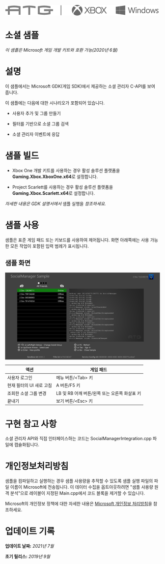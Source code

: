   ![](./media/image1.png)

#   소셜 샘플

*이 샘플은 Microsoft 게임 개발 키트와 호환 가능(2020년 6월)*

# 

# 설명

이 샘플에서는 Microsoft GDK(게임 SDK)에서 제공하는 소셜 관리자 C-API를
보여 줍니다.

이 샘플에는 다음에 대한 시나리오가 포함되어 있습니다.

-   사용자 추가 및 그룹 만들기

-   필터를 기반으로 소셜 그룹 검색

-   소셜 관리자 이벤트에 응답

# 샘플 빌드

-   Xbox One 개발 키트를 사용하는 경우 활성 솔루션 플랫폼을
    **Gaming.Xbox.XboxOne.x64**로 설정합니다.

-   Project Scarlett를 사용하는 경우 활성 솔루션 플랫폼을
    **Gaming.Xbox.Scarlett.x64**로 설정합니다.

*자세한 내용은 GDK 설명서에서* 샘플 실행을 *참조하세요.*

# 샘플 사용

샘플은 표준 게임 패드 또는 키보드를 사용하여 제어됩니다. 화면 아래쪽에는
사용 가능한 모든 작업이 포함된 입력 범례가 표시됩니다.

## 샘플 화면

![Text Description automatically generated](./media/image3.png)

| 액션                        |  게임 패드                              |
|-----------------------------|----------------------------------------|
| 사용자 로그인               |  메뉴 버튼/\<Tab\> 키                   |
| 현재 필터의 UI 새로 고침    |  A 버튼/F5 키                           |
| 조회한 소셜 그룹 변경  |  LB 및 RB 어깨 버튼/왼쪽 또는 오른쪽 화살표 키                              |
| 끝내기                      |  보기 버튼/\<Esc\> 키                   |

# 구현 참고 사항

소셜 관리자 API와 직접 인터페이스하는 코드는
SocialManagerIntegration.cpp 파일에 캡슐화됩니다.

# 개인정보처리방침

샘플을 컴파일하고 실행하는 경우 샘플 사용량을 추적할 수 있도록 샘플 실행
파일의 파일 이름이 Microsoft에 전송됩니다. 이 데이터 수집을
옵트아웃하려면 \"샘플 사용량 원격 분석\"으로 레이블이 지정된
Main.cpp에서 코드 블록을 제거할 수 있습니다.

Microsoft의 개인정보 정책에 대한 자세한 내용은 [Microsoft 개인정보
처리방침](https://privacy.microsoft.com/en-us/privacystatement/)을
참조하세요.

# 업데이트 기록

**업데이트 날짜:** *2021년 7월*

**초기 릴리스:** *2019년 9월*
